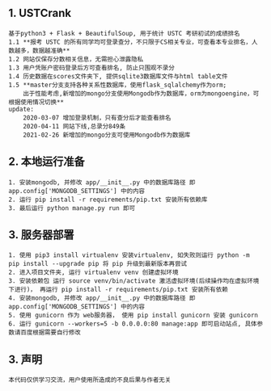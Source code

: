 ## 1. USTCrank
    基于python3 + Flask + BeautifulSoup, 用于统计 USTC 考研初试的成绩排名
    1.1 **报考 USTC 的所有同学均可登录查分，不只限于CS相关专业，可查看本专业排名，人数越多，数据越准确**
    1.2 网站仅保存分数相关信息，无需担心泄露隐私
    1.3 用户凭账户密码登录后方可查看排名, 防止只围观不录分
    1.4 历史数据在scores文件夹下, 提供sqlite3数据库文件与html table文件
    1.5 **master分支支持各种关系性数据库，使用flask_sqlalchemy作为orm;
        出于性能考虑,新增加的mongo分支使用Mongodb作为数据库，orm为mongoengine，可根据使用情况切换**
    update:
        2020-03-07 增加登录机制，只有查分后才能查看排名
        2020-04-11 网站下线,总录分849条
        2021-02-26 新增加的mongo分支可使用Mongodb作为数据库


## 2. 本地运行准备
    1. 安装mongodb, 并修改 app/__init__.py 中的数据库路径 即 app.config['MONGODB_SETTINGS'] 中的内容
    2. 运行 pip install -r requirements/pip.txt 安装所有依赖库
    3. 最后运行 python manage.py run 即可


## 3. 服务器部署
    1. 使用 pip3 install virtualenv 安装virtualenv, 如失败则运行 python -m pip install --upgrade pip 将 pip 升级到最新版本再尝试
    2. 进入项目文件夹, 运行 virtualenv venv 创建虚拟环境
    3. 安装依赖包 运行 source venv/bin/activate 激活虚拟环境(后续操作均在虚拟环境下进行)， 再运行 pip install -r requirements/pip.txt 安装所有依赖
    4. 安装mongodb, 并修改 app/__init__.py 中的数据库路径 即 app.config['MONGODB_SETTINGS'] 中的内容
    5. 使用 gunicorn 作为 web服务器， 使用 pip install gunicorn 安装 gunicorn
    6. 运行 gunicorn --workers=5 -b 0.0.0.0:80 manage:app 即可启动站点, 具体参数请百度根据需要自行修改

## 3. 声明
    本代码仅供学习交流，用户使用所造成的不良后果与作者无关
